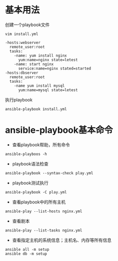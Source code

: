 # 基本用法
创建一个playbook文件
```
vim install.yml

-hosts:webserver
  remote_user:root
  tasks:
    -name: yum install nginx
      yum:name=nginx state=letest
    -name: start nginx
      service:name=nginx stated=started
-hosts:dbserver
  remote_user:root
  tasks:
    -name yum install mysql
      yum:name=mysql state=letest
```
执行playbook
```
ansible-playbook install.yml
```

# ansible-playbook基本命令

 - 查看playbook帮助，所有命令
```
ansible-playboos -h
```

 - playbook语法检查
```
ansible-playbook --syntax-check play.yml
```

 - playbook测试执行
```
ansible-playbook -C play.yml
```

 - 查看playbook中的所有主机
```
ansible-play --list-hosts nginx.yml
```

 - 查看剧本
```
ansible-play --list-tasks nginx.yml
```

- 查看指定主机的系统信息；主机名、内存等所有信息
```
ansible all -m setup
ansible db -m setup
```
